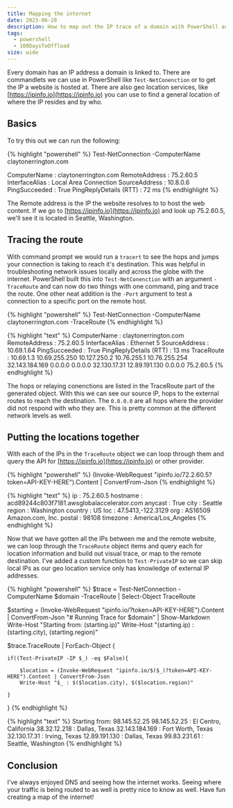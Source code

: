 ```yaml
---
title: Mapping the internet
date: 2023-06-28
description: How to map out the IP trace of a domain with PowerShell and IP Geo Location services
tags: 
  - powershell
  - 100DaysToOffload
size: wide
---
```


Every domain has an IP address a domain is linked to. There are commandlets we can use in PowerShell like `Test-NetConenction` or to get the IP a website is hosted at. There are also geo location services, like [https://ipinfo.io](https://ipinfo.io) you can use to find a general location of where the IP resides and by who.

## Basics

To try this out we can run the following:

{% highlight "powershell" %}
Test-NetConnection -ComputerName claytonerrington.com

ComputerName           : claytonerrington.com
RemoteAddress          : 75.2.60.5
InterfaceAlias         : Local Area Connection
SourceAddress          : 10.8.0.6
PingSucceeded          : True
PingReplyDetails (RTT) : 72 ms
{% endhighlight %}

The Remote address is the IP the website resolves to to host the web content. If we go to [https://ipinfo.io](https://ipinfo.io) and look up 75.2.60.5, we'll see it is located in Seattle, Washington.

## Tracing the route

With command prompt we would run a `tracert` to see the hops and jumps your connection is taking to reach it's destination. This was helpful in troubleshooting network issues locally and across the globe with the internet. PowerShell built this into `Test-NetConenction` with an argument `-TraceRoute` and can now do two things with one command, ping and trace the route. One other neat addition is the `-Port` argument to test a connection to a specific port on the remote host.

{% highlight "powershell" %}
Test-NetConnection -ComputerName claytonerrington.com -TraceRoute
{% endhighlight %}

{% highlight "text" %}
ComputerName           : claytonerrington.com
RemoteAddress          : 75.2.60.5
InterfaceAlias         : Ethernet 5
SourceAddress          : 10.69.1.64
PingSucceeded          : True
PingReplyDetails (RTT) : 13 ms
TraceRoute             : 10.69.1.3
                         10.69.255.250
                         10.127.250.2
                         10.76.255.1
                         10.76.255.254
                         32.143.184.169
                         0.0.0.0
                         0.0.0.0
                         32.130.17.31
                         12.89.191.130
                         0.0.0.0
                         75.2.60.5
{% endhighlight %}

The hops or relaying conenctions are listed in the TraceRoute part of the generated object. With this we can see our source IP, hops to the external routes to reach the destination. The `0.0.0.0` are all hops where the provider did not respond with who they are. This is pretty common at the different network levels as well.

## Putting the locations together

With each of the IPs in the `TraceRoute` object we can loop through them and query the API for [https://ipinfo.io](https://ipinfo.io) or other provider.

{% highlight "powershell" %}
(Invoke-WebRequest "ipinfo.io/72.2.60.5?token=API-KEY-HERE").Content | ConvertFrom-Json
{% endhighlight %}

{% highlight "text" %}
ip       : 75.2.60.5
hostname : acd89244c803f7181.awsglobalaccelerator.com
anycast  : True
city     : Seattle
region   : Washington
country  : US
loc      : 47.5413,-122.3129
org      : AS16509 Amazon.com, Inc.
postal   : 98108
timezone : America/Los_Angeles
{% endhighlight %}

Now that we have gotten all the IPs between me and the remote website, we can loop through the `TraceRoute` object items and query each for location information and build out visual trace, or map to the remote destination. I've added a custom function to `Test-PrivateIP` so we can skip local IPs as our geo location service only has knowledge of external IP addresses.

{% highlight "powershell" %}
$trace = Test-NetConnection -ComputerName $domain -TraceRoute | Select-Object TraceRoute

$starting = (Invoke-WebRequest "ipinfo.io/?token=API-KEY-HERE").Content | ConvertFrom-Json
"# Running Trace for $domain" | Show-Markdown
Write-Host "Starting from: $($starting.ip)"
Write-Host "$($starting.ip) : $($starting.city), $($starting.region)"

$trace.TraceRoute | ForEach-Object {
    
    if((Test-PrivateIP -IP $_) -eq $False){
        
        $location = (Invoke-WebRequest "ipinfo.io/$($_)?token=API-KEY-HERE").Content | ConvertFrom-Json
        Write-Host "$_ : $($location.city), $($location.region)"

    }
}
{% endhighlight %}

{% highlight "text" %}
Starting from: 98.145.52.25
98.145.52.25 : El Centro, California
38.32.12.218 : Dallas, Texas
32.143.184.169 : Fort Worth, Texas
32.130.17.31 : Irving, Texas
12.89.191.130 : Dallas, Texas
99.83.231.61 : Seattle, Washington
{% endhighlight %}

## Conclusion

I've always enjoyed DNS and seeing how the internet works. Seeing where your traffic is being routed to as well is pretty nice to know as well. Have fun creating a map of the internet!
